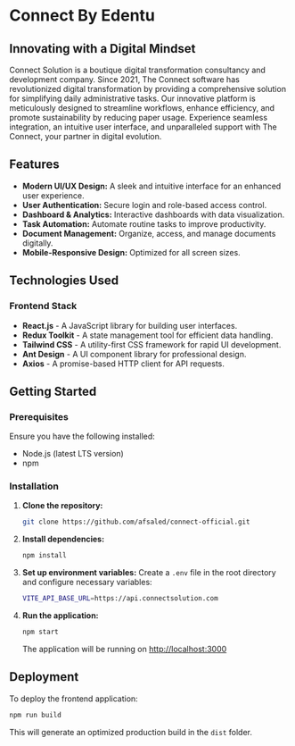 # Connect By Edentu

## Innovating with a Digital Mindset

Connect Solution is a boutique digital transformation consultancy and development company. Since 2021, The Connect software has revolutionized digital transformation by providing a comprehensive solution for simplifying daily administrative tasks. Our innovative platform is meticulously designed to streamline workflows, enhance efficiency, and promote sustainability by reducing paper usage. Experience seamless integration, an intuitive user interface, and unparalleled support with The Connect, your partner in digital evolution.

## Features

- **Modern UI/UX Design:** A sleek and intuitive interface for an enhanced user experience.
- **User Authentication:** Secure login and role-based access control.
- **Dashboard & Analytics:** Interactive dashboards with data visualization.
- **Task Automation:** Automate routine tasks to improve productivity.
- **Document Management:** Organize, access, and manage documents digitally.
- **Mobile-Responsive Design:** Optimized for all screen sizes.

## Technologies Used

### Frontend Stack

- **React.js** - A JavaScript library for building user interfaces.
- **Redux Toolkit** - A state management tool for efficient data handling.
- **Tailwind CSS** - A utility-first CSS framework for rapid UI development.
- **Ant Design** - A UI component library for professional design.
- **Axios** - A promise-based HTTP client for API requests.

## Getting Started

### Prerequisites
Ensure you have the following installed:
- Node.js (latest LTS version)
- npm

### Installation

1. **Clone the repository:**
   ```bash
   git clone https://github.com/afsaled/connect-official.git
   ```

2. **Install dependencies:**
   ```bash
   npm install
   ```

3. **Set up environment variables:**
   Create a `.env` file in the root directory and configure necessary variables:
   ```bash
   VITE_API_BASE_URL=https://api.connectsolution.com
   ```

5. **Run the application:**
   ```bash
   npm start
   ```

   The application will be running on [http://localhost:3000](http://localhost:3000)

## Deployment

To deploy the frontend application:
```bash
npm run build
```
This will generate an optimized production build in the `dist` folder.
